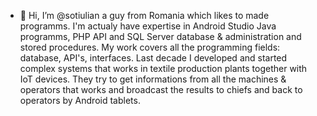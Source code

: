 - 👋 Hi, I’m @sotiulian a guy from Romania which likes to made programms. I'm actualy have expertise in Android Studio Java programms, PHP API and SQL Server database & administration and stored procedures.
My work covers all the programming fields: database, API's, interfaces. Last decade I developed and started complex systems that works in textile production plants together with IoT devices. They try to get informations from all the machines & operators that works and broadcast the results to chiefs and back to operators by Android tablets.
